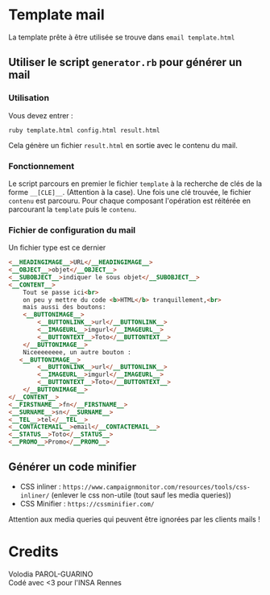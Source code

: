 # Template mail
La template prête à être utilisée se trouve dans `email template.html`

## Utiliser le script `generator.rb` pour générer un mail

### Utilisation
Vous devez entrer :
```console
ruby template.html config.html result.html
```
Cela génère un fichier `result.html` en sortie avec le contenu du mail.

### Fonctionnement
Le script parcours en premier le fichier `template` à la recherche de clés de la forme `__[CLE]__`. (Attention à la case). Une fois une clé trouvée, le fichier `contenu` est parcouru. Pour chaque composant l'opération est réitérée en parcourant la `template` puis le `contenu`.

### Fichier de configuration du mail
Un fichier type est ce dernier
```html
<__HEADINGIMAGE__>URL</__HEADINGIMAGE__>
<__OBJECT__>objet</__OBJECT__>
<__SUBOBJECT__>indiquer le sous objet</__SUBOBJECT__>
<__CONTENT__>
    Tout se passe ici<br>
    on peu y mettre du code <b>HTML</b> tranquillement,<br>
    mais aussi des boutons:
    <__BUTTONIMAGE__>
        <__BUTTONLINK__>url</__BUTTONLINK__>
        <__IMAGEURL__>imgurl</__IMAGEURL__>
        <__BUTTONTEXT__>Toto</__BUTTONTEXT__>
    </__BUTTONIMAGE__>
    Niceeeeeeee, un autre bouton :
   <__BUTTONIMAGE__>
        <__BUTTONLINK__>url</__BUTTONLINK__>
        <__IMAGEURL__>imgurl</__IMAGEURL__>
        <__BUTTONTEXT__>Toto</__BUTTONTEXT__>
    </__BUTTONIMAGE__>
</__CONTENT__>
<__FIRSTNAME__>fn</__FIRSTNAME__>
<__SURNAME__>sn</__SURNAME__>
<__TEL__>tel</__TEL__>
<__CONTACTEMAIL__>email</__CONTACTEMAIL__>
<__STATUS__>Toto</__STATUS__>
<__PROMO__>Promo</__PROMO__>
```
## Générer un code minifier
- CSS inliner : `https://www.campaignmonitor.com/resources/tools/css-inliner/` (enlever le css non-utile (tout sauf les media queries))
- CSS Minifier : `https://cssminifier.com/`

Attention aux media queries qui peuvent être ignorées par les clients mails !

# Credits
Volodia PAROL-GUARINO<br>
Codé avec <3 pour l'INSA Rennes